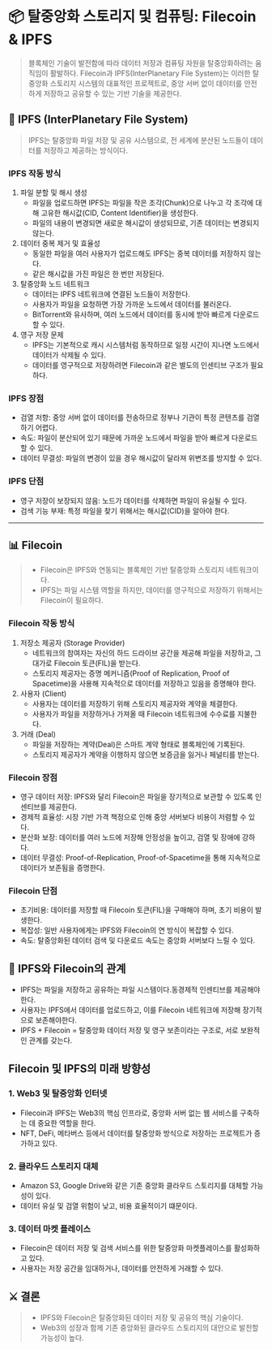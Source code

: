 # 📦 탈중앙화 스토리지 및 컴퓨팅: Filecoin & IPFS
> 블록체인 기술이 발전함에 따라 데이터 저장과 컴퓨팅 자원을 탈중앙화하려는 움직임이 활발하다. Filecoin과 IPFS(InterPlanetary File System)는
> 이러한 탈중앙화 스토리지 시스템의 대표적인 프로젝트로, 중앙 서버 없이 데이터를 안전하게 저장하고 공유할 수 있는 기반 기술을 제공한다.

## 📌 IPFS (InterPlanetary File System)
> IPFS는 탈중앙화 파일 저장 및 공유 시스템으로, 전 세계에 분산된 노드들이 데이터를 저장하고 제공하는 방식이다.

### IPFS 작동 방식
1. 파일 분할 및 해시 생성
   - 파일을 업로드하면 IPFS는 파일을 작은 조각(Chunk)으로 나누고 각 조각에 대해 고유한 해시값(CID, Content Identifier)을 생성한다.
   - 파일의 내용이 변경되면 새로운 해시값이 생성되므로, 기존 데이터는 변경되지 않는다.
2. 데이터 중복 제거 및 효율성
   - 동일한 파일을 여러 사용자가 업로드해도 IPFS는 중복 데이터를 저장하지 않는다.
   - 같은 해시값을 가진 파일은 한 번만 저장된다.
3. 탈중앙화 노드 네트워크
   - 데이터는 IPFS 네트워크에 연결된 노드들이 저장한다.
   - 사용자가 파일을 요청하면 가장 가까운 노드에서 데이터를 불러온다.
   - BitTorrent와 유사하며, 여러 노드에서 데이터를 동시에 받아 빠르게 다운로드 할 수 있다.
4. 영구 저장 문제
   - IPFS는 기본적으로 캐시 시스템처럼 동작하므로 일정 시간이 지나면 노드에서 데이터가 삭제될 수 있다.
   - 데이터를 영구적으로 저장하려면 Filecoin과 같은 별도의 인센티브 구조가 필요하다.

### IPFS 장점
- 검열 저항: 중앙 서버 없이 데이터를 전송하므로 정부나 기관이 특정 콘텐츠를 검열하기 어렵다.
- 속도: 파일이 분산되어 있기 때문에 가까운 노드에서 파일을 받아 빠르게 다운로드 할 수 있다.
- 데이터 무결성: 파일의 변경이 있을 경우 해시값이 달라져 위변조를 방지할 수 있다.

### IPFS 단점
- 영구 저장이 보장되지 않음: 노드가 데이터를 삭제하면 파일이 유실될 수 있다.
- 검색 기능 부재: 특정 파일을 찾기 위해서는 해시값(CID)을 알아야 한다.

---

## 📊 Filecoin
> - Filecoin은 IPFS와 연동되는 블록체인 기반 탈중앙화 스토리지 네트워크이다.
> - IPFS는 파일 시스템 역할을 하지만, 데이터를 영구적으로 저장하기 위해서는 Filecoin이 필요하다.

### Filecoin 작동 방식
1. 저장소 제공자 (Storage Provider)
   - 네트워크의 참여자는 자신의 하드 드라이브 공간을 제공해 파일을 저장하고, 그 대가로 Filecoin 토큰(FIL)을 받는다.
   - 스토리지 제공자는 증명 메커니즘(Proof of Replication, Proof of Spacetime)을 사용해 지속적으로 데이터를 저장하고 있음을 증명해야 한다.
2. 사용자 (Client)
   - 사용자는 데이터를 저장하기 위해 스토리지 제공자와 계약을 체결한다.
   - 사용자가 파일을 저장하거나 가져올 때 Filecoin 네트워크에 수수료를 지불한다.
3. 거래 (Deal)
   - 파일을 저장하는 계약(Deal)은 스마트 계약 형태로 블록체인에 기록된다.
   - 스토리지 제공자가 계약을 이행하지 않으면 보증금을 잃거나 페널티를 받는다.

### Filecoin 장점
- 영구 데이터 저장: IPFS와 달리 Filecoin은 파일을 장기적으로 보관할 수 있도록 인센티브를 제공한다.
- 경제적 효율성: 시장 기반 가격 책정으로 인해 중앙 서버보다 비용이 저렴할 수 있다.
- 분산화 보장: 데이터를 여러 노드에 저장해 안정성을 높이고, 검열 및 장애에 강하다.
- 데이터 무결성: Proof-of-Replication, Proof-of-Spacetime을 통해 지속적으로 데이터가 보존됨을 증명한다.

### Filecoin 단점
- 초기비용: 데이터를 저장할 때 Filecoin 토큰(FIL)을 구매해야 하며, 초기 비용이 발생한다.
- 복잡성: 일반 사용자에게는 IPFS와 Filecoin의 연 방식이 복잡할 수 있다.
- 속도: 탈중앙화된 데이터 검색 및 다운로드 속도는 중앙화 서버보다 느릴 수 있다.


## 🔗 IPFS와 Filecoin의 관계
- IPFS는 파일을 저장하고 공유하는 파일 시스템이다.동경제적 인센티브를 제공해야한다.
- 사용자는 IPFS에서 데이터를 업로드하고, 이를 Filecoin 네트워크에 저장해 장기적으로 보존해야한다.
- IPFS + Filecoin = 탈중앙화 데이터 저장 및 영구 보존이라는 구조로, 서로 보완적인 관계를 갖는다.

## Filecoin 및 IPFS의 미래 방향성
### 1. Web3 및 탈중앙화 인터넷
- Filecoin과 IPFS는 Web3의 핵심 인프라로, 중앙화 서버 없는 웹 서비스를 구축하는 데 중요한 역할을 한다.
- NFT, DeFi, 메타버스 등에서 데이터를 탈중앙화 방식으로 저장하는 프로젝트가 증가하고 있다.

### 2. 클라우드 스토리지 대체
- Amazon S3, Google Drive와 같은 기존 중앙화 클라우드 스토리지를 대체할 가능성이 있다.
- 데이터 유실 및 검열 위험이 낮고, 비용 효율적이기 떄문이다.

### 3. 데이터 마켓 플레이스
- Filecoin은 데이터 저장 및 검색 서비스를 위한 탈중앙화 마켓플레이스를 활성화하고 있다.
- 사용자는 저장 공간을 임대하거나, 데이터를 안전하게 거래할 수 있다.

## ⚔️ 결론
> - IPFS와 Filecoin은 탈중앙화된 데이터 저장 및 공유의 핵심 기술이다.
> - Web3의 성장과 함께 기존 중앙화된 클라우드 스토리지의 대안으로 발전할 가능성이 높다.
